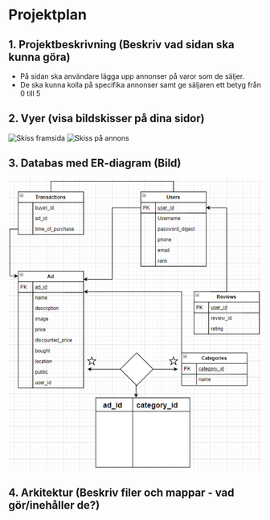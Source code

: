 # Projektplan

## 1. Projektbeskrivning (Beskriv vad sidan ska kunna göra)
* På sidan ska användare lägga upp annonser på varor som de säljer.
* De ska kunna kolla på specifika annonser samt ge säljaren ett betyg från 0 till 5
## 2. Vyer (visa bildskisser på dina sidor)
![Skiss framsida](https://i.imgur.com/I6jGW0l.png)
![Skiss på annons](https://i.imgur.com/YjhzG6k.png)
## 3. Databas med ER-diagram (Bild)
![ER](https://github.com/itggot-daniel-persson/storprojekt20/blob/master/ER-Diagram.png?raw=true)
## 4. Arkitektur (Beskriv filer och mappar - vad gör/inehåller de?)
